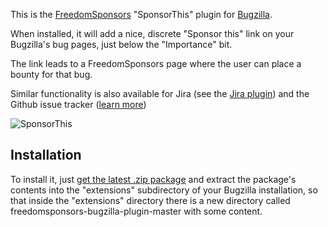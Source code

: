 This is the [FreedomSponsors](http://www.freedomsponsors.org) "SponsorThis"
plugin for [Bugzilla](http://www.bugzilla.org/).

When installed, it will add a nice, discrete "Sponsor this" link on your
Bugzilla's bug pages, just below the "Importance" bit.

The link leads to a FreedomSponsors page where the user can place a bounty for
that bug.

Similar functionality is also available for Jira (see the [Jira plugin](https://github.com/freedomsponsors/freedomsponsors-jira-plugin)) and the Github issue tracker ([learn more](http://blog.freedomsponsors.org/freedomsponsors-github-integration/))

![SponsorThis](https://raw.github.com/freedomsponsors/freedomsponsors-bugzilla-plugin/master/screenshot.png)


## Installation

To install it, just
[get the latest .zip package](https://github.com/freedomsponsors/freedomsponsors-bugzilla-plugin/releases/download/v1.1/master.zip)
and extract the package's contents into the "extensions" subdirectory of your
Bugzilla installation, so that inside the "extensions" directory there is a
new directory called freedomsponsors-bugzilla-plugin-master with some content.
